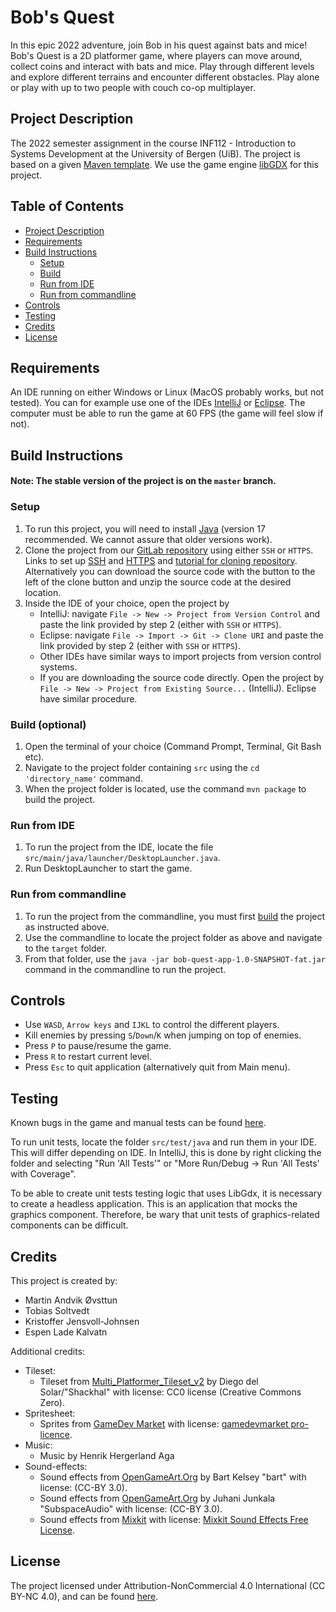 # Bob's Quest
In this epic 2022 adventure, join Bob in his quest against bats and mice!
Bob's Quest is a 2D platformer game, where players can move around, collect coins and interact with bats and mice.
Play through different levels and explore different terrains and encounter different obstacles.
Play alone or play with up to two people with couch co-op multiplayer.



## Project Description
The 2022 semester assignment in the course INF112 - Introduction to Systems Development at the University of Bergen (UiB).
The project is based on a given [Maven template](https://git.app.uib.no/inf112/22v/inf112.22v.libgdx-template.git). 
We use the game engine [libGDX](https://libgdx.com/) for this project.


## Table of Contents
- [Project Description](#project-description)
- [Requirements](#requirements)
- [Build Instructions](#build-instructions)
  - [Setup](#setup)
  - [Build](#build-optional)
  - [Run from IDE](#run-from-ide)
  - [Run from commandline](#run-from-commandline)
- [Controls](#controls)
- [Testing](#testing)
- [Credits](#credits)
- [License](#license)

## Requirements
An IDE running on either Windows or Linux (MacOS probably works, but not tested). You can for example use one of the IDEs [IntelliJ](https://www.jetbrains.com/idea/) or [Eclipse](https://www.eclipse.org/ide/).
The computer must be able to run the game at 60 FPS (the game will feel slow if not).

## Build Instructions
#### Note: The stable version of the project is on the `master` branch.

### Setup
1. To run this project, you will need to install [Java](https://www.oracle.com/java/technologies/downloads/) (version 17 recommended. We cannot assure that older versions work).
2. Clone the project from our [GitLab repository](https://git.app.uib.no/grabbane/inf112.22v.bob-quest) using either `SSH` or `HTTPS`. 
Links to set up [SSH](https://git.app.uib.no/help/ssh/index.md) and [HTTPS](https://docs.gitlab.com/omnibus/settings/ssl.html) and [tutorial for cloning repository](https://docs.gitlab.com/ee/user/project/repository/#clone-a-repository). Alternatively you can download the source code with the button to the left of the clone button and unzip the source code at the desired location.
3. Inside the IDE of your choice, open the project by 
   - IntelliJ: navigate `File -> New -> Project from Version Control` and paste the link provided by step 2 (either with `SSH` or `HTTPS`).
   - Eclipse: navigate `File -> Import -> Git -> Clone URI` and paste the link provided by step 2 (either with `SSH` or `HTTPS`).
   - Other IDEs have similar ways to import projects from version control systems.
   - If you are downloading the source code directly. Open the project by `File -> New -> Project from Existing Source...` (IntelliJ). Eclipse have similar procedure.

### Build (optional)
1. Open the terminal of your choice (Command Prompt, Terminal, Git Bash etc).
2. Navigate to the project folder containing `src` using the `cd 'directory_name'` command.
3. When the project folder is located, use the command `mvn package` to build the project.

### Run from IDE
1. To run the project from the IDE, locate the file `src/main/java/launcher/DesktopLauncher.java`.
2. Run DesktopLauncher to start the game.

### Run from commandline
1. To run the project from the commandline, you must first [build](#build-optional) the project as instructed above.
2. Use the commandline to locate the project folder as above and navigate to the `target` folder.
3. From that folder, use the `java -jar bob-quest-app-1.0-SNAPSHOT-fat.jar` command in the commandline to run the project.

## Controls
- Use `WASD`, `Arrow keys` and `IJKL` to control the different players.
- Kill enemies by pressing `S`/`Down`/`K` when jumping on top of enemies.
- Press `P` to pause/resume the game.
- Press `R` to restart current level.
- Press `Esc` to quit application (alternatively quit from Main menu).

## Testing
Known bugs in the game and manual tests can be found [here](src/main/resources/BugReplication.md).

To run unit tests, locate the folder `src/test/java` and run them in your IDE. This will differ depending on IDE. 
In IntelliJ, this is done by right clicking the folder and selecting "Run 'All Tests'" or "More Run/Debug -> Run 'All Tests' with Coverage".

To be able to create unit tests testing logic that uses LibGdx, it is necessary to create a headless application.
This is an application that mocks the graphics component. Therefore, be wary that unit tests of graphics-related components can be difficult. 

## Credits
This project is created by:
- Martin Andvik Øvsttun
- Tobias Soltvedt
- Kristoffer Jensvoll-Johnsen
- Espen Lade Kalvatn

Additional credits:
- Tileset:
    - Tileset from [Multi_Platformer_Tileset_v2](https://shackhal.itch.io/multi-platformer-tileset) by Diego del Solar/"Shackhal" with license: CC0 license (Creative Commons Zero).
- Spritesheet:
  - Sprites from [GameDev Market](https://www.gamedevmarket.net/) with license: [gamedevmarket pro-licence](https://www.gamedevmarket.net/terms-conditions/#pro-licence).
- Music:
  - Music by Henrik Hergerland Aga
- Sound-effects:
  - Sound effects from [OpenGameArt.Org](https://opengameart.org/content/level-up-sound-effects) by Bart Kelsey "bart" with license: (CC-BY 3.0).
  - Sound effects from [OpenGameArt.Org](https://opengameart.org/content/512-sound-effects-8-bit-style) by Juhani Junkala "SubspaceAudio" with license: (CC-BY 3.0).
  - Sound effects from [Mixkit](https://mixkit.co/free-sound-effects/) with license: [Mixkit Sound Effects Free License](https://mixkit.co/license/#sfxFree).

## License
The project licensed under Attribution-NonCommercial 4.0 International (CC BY-NC 4.0), and can be found [here](LICENSE).